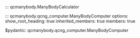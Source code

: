 ::: qcmanybody.ManyBodyCalculator

::: qcmanybody.qcng_computer.ManyBodyComputer
    options:
        show_root_heading: true
        inherited_members: true
        members: true

$pydantic: qcmanybody.qcng_computer.ManyBodyComputer
